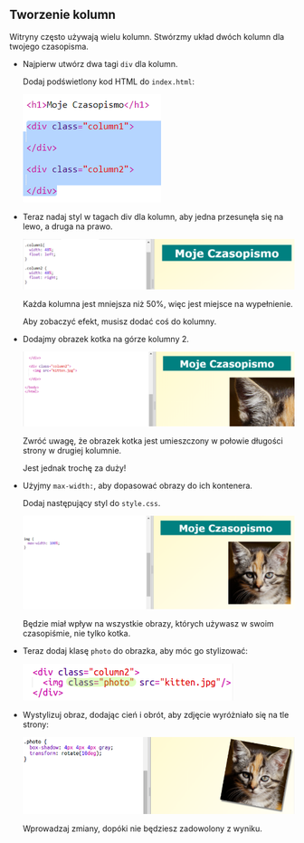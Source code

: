 ## Tworzenie kolumn

Witryny często używają wielu kolumn. Stwórzmy układ dwóch kolumn dla twojego czasopisma.

+ Najpierw utwórz dwa tagi `div` dla kolumn.
    
    Dodaj podświetlony kod HTML do `index.html`:
    
    ![zrzut ekranu](images/magazine-columns.png)

+ Teraz nadaj styl w tagach div dla kolumn, aby jedna przesunęła się na lewo, a druga na prawo.
    
    ![zrzut ekranu](images/magazine-columns-style.png)
    
    Każda kolumna jest mniejsza niż 50%, więc jest miejsce na wypełnienie.
    
    Aby zobaczyć efekt, musisz dodać coś do kolumny.

+ Dodajmy obrazek kotka na górze kolumny 2.
    
    ![zrzut ekranu](images/magazine-kitten.png)
    
    Zwróć uwagę, że obrazek kotka jest umieszczony w połowie długości strony w drugiej kolumnie.
    
    Jest jednak trochę za duży!

+ Użyjmy `max-width:`, aby dopasować obrazy do ich kontenera.
    
    Dodaj następujący styl do `style.css`.
    
    ![zrzut ekranu](images/magazine-img-width.png)
    
    Będzie miał wpływ na wszystkie obrazy, których używasz w swoim czasopiśmie, nie tylko kotka.

+ Teraz dodaj klasę `photo` do obrazka, aby móc go stylizować:
    
    ![zrzut ekranu](images/magazine-photo.png)

+ Wystylizuj obraz, dodając cień i obrót, aby zdjęcie wyróżniało się na tle strony:
    
    ![screenshot](images/magazine-photo-style.png)
    
    Wprowadzaj zmiany, dopóki nie będziesz zadowolony z wyniku.